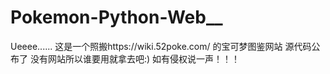 # Pokemon-Python-Web__
Ueeee......
这是一个照搬https://wiki.52poke.com/      的宝可梦图鉴网站
源代码公布了
没有网站所以谁要用就拿去吧:)
如有侵权说一声！！！
<!-- hehe -->
